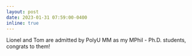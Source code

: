 ```yaml
---
layout: post
date: 2023-01-31 07:59:00-0400
inline: true
---
```


Lionel and Tom are admitted by PolyU MM as my MPhil - Ph.D. students, congrats to them!
<!--A simple inline announcement with Markdown emoji! :sparkles: :smile:-->
